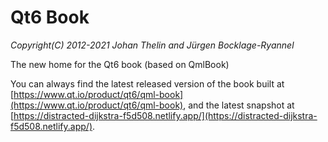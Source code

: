 # Qt6 Book

*Copyright(C) 2012-2021 Johan Thelin and Jürgen Bocklage-Ryannel*

The new home for the Qt6 book (based on QmlBook)

You can always find the latest released version of the book built at [https://www.qt.io/product/qt6/qml-book](https://www.qt.io/product/qt6/qml-book), and the latest snapshot at [https://distracted-dijkstra-f5d508.netlify.app/](https://distracted-dijkstra-f5d508.netlify.app/).

